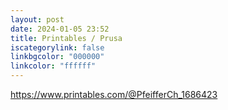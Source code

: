 ```yaml
---
layout: post
date: 2024-01-05 23:52
title: Printables / Prusa
iscategorylink: false
linkbgcolor: "000000"
linkcolor: "ffffff"
---
```

https://www.printables.com/@PfeifferCh_1686423
